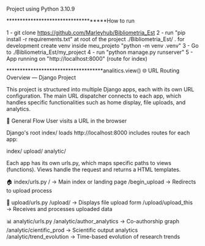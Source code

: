 
Project using Python 3.10.9

************************************How to run
                                    
1 - git clone https://github.com/Marleyhub/Bibliometria_Est
2 - run "pip install -r requirements.txt" at root of the project ./Bibliometria_Est/
    . for development create venv inside meu_projeto "python -m venv .venv"
3 - Go to ./Bibliometria_Est/my_project
4 - run "python manage.py runserver"
5 - App running on "http://localhost:8000" (route for index)


************************************analitics.view() 
🌐 URL Routing Overview — Django Project

This project is structured into multiple Django apps, each with its own URL configuration. The main URL dispatcher connects to each app, which handles specific functionalities such as home display, file uploads, and analytics.

🔁 General Flow
User visits a URL in the browser

Django's root index/ loads http://localhost:8000 includes routes for each app:

index/
upload/
analytic/

Each app has its own urls.py, which maps specific paths to views (functions).
Views handle the request and returns a HTML templates.

🏠 index/urls.py
/ → Main index or landing page
/begin_upload → Redirects to upload process

📁 upload/urls.py
/upload/ → Displays file upload form
/upload/upload_this → Receives and processes uploaded data

📊 analytic/urls.py
/analytic/author_analytics → Co-authorship graph
/analytic/cientific_prod → Scientific output analytics
/analytic/trend_evolution → Time-based evolution of research trends





